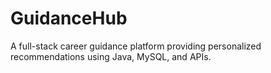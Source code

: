 # GuidanceHub
A full-stack career guidance platform providing personalized recommendations using Java, MySQL, and APIs.
